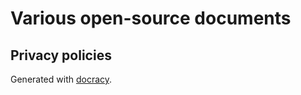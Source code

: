 # Various open-source documents

## Privacy policies
Generated with [docracy].

[docracy]:	https://www.docracy.com/6016/mobile-privacy-policy
